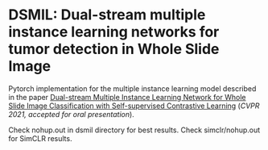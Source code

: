 # DSMIL: Dual-stream multiple instance learning networks for tumor detection in Whole Slide Image
Pytorch implementation for the multiple instance learning model described in the paper [Dual-stream Multiple Instance Learning Network for Whole Slide Image Classification with Self-supervised Contrastive Learning](https://arxiv.org/abs/2011.08939) (_CVPR 2021, accepted for oral presentation_).  


Check nohup.out in dsmil directory for best results. Check simclr/nohup.out for SimCLR results.
